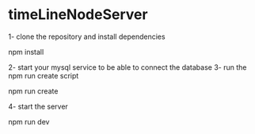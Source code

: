 # timeLineNodeServer
1- clone the repository and install dependencies 
  
  npm install

2- start your mysql service to be able to connect the database 
3- run the npm run create script 

  npm run create
  
4- start the server 

  npm run dev

